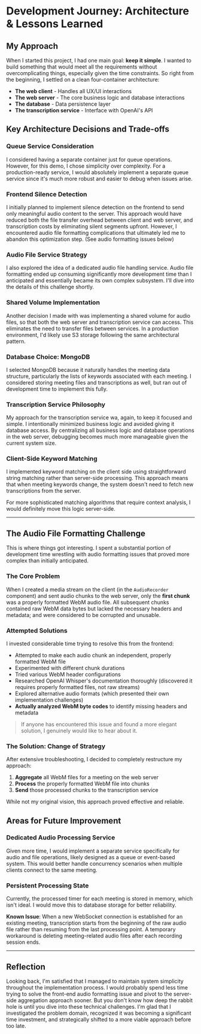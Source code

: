 # Development Journey: Architecture & Lessons Learned

## My Approach

When I started this project, I had one main goal: **keep it simple**. I wanted to build something that would meet all the requirements without overcomplicating things, especially given the time constraints. So right from the beginning, I settled on a clean four-container architecture:

- **The web client** - Handles all UX/UI interactions
- **The web server** - The core business logic and database interactions  
- **The database** - Data persistence layer
- **The transcription service** - Interface with OpenAI's API

## Key Architecture Decisions and Trade-offs

### Queue Service Consideration
I considered having a separate container just for queue operations. However, for this demo, I chose simplicity over complexity. For a production-ready service, I would absolutely implement a separate queue service since it's much more robust and easier to debug when issues arise.

### Frontend Silence Detection
I initially planned to implement silence detection on the frontend to send only meaningful audio content to the server. This approach would have reduced both the file transfer overhead between client and web server, and transcription costs by eliminating silent segments upfront. However, I encountered audio file formatting complications that ultimately led me to abandon this optimization step. (See audio formatting issues below)

### Audio File Service Strategy
I also explored the idea of a dedicated audio file handling service. Audio file formatting ended up consuming significantly more development time than I anticipated and essentially became its own complex subsystem. I'll dive into the details of this challenge shortly.

### Shared Volume Implementation
Another decision I made with was implementing a shared volume for audio files, so that both the web server and transcription service can access. This eliminates the need to transfer files between services. In a production environment, I'd likely use S3 storage following the same architectural pattern.

### Database Choice: MongoDB
I selected MongoDB because it naturally handles the meeting data structure, particularly the lists of keywords associated with each meeting. I considered storing meeting files and transcriptions as well, but ran out of development time to implement this fully.

### Transcription Service Philosophy
My approach for the transcription service wa, again, to keep it focused and simple. I intentionally minimized business logic and avoided giving it database access. By centralizing all business logic and database operations in the web server, debugging becomes much more manageable given the current system size.

### Client-Side Keyword Matching
I implemented keyword matching on the client side using straightforward string matching rather than server-side processing. This approach means that when meeting keywords change, the system doesn't need to fetch new transcriptions from the server. 

For more sophisticated matching algorithms that require context analysis, I would definitely move this logic server-side.

---

## The Audio File Formatting Challenge

This is where things got interesting. I spent a substantial portion of development time wrestling with audio formatting issues that proved more complex than initially anticipated.

### The Core Problem
When I created a media stream on the client (in the `AudioRecorder` component) and sent audio chunks to the web server, only the **first chunk** was a properly formatted WebM audio file. All subsequent chunks contained raw WebM data bytes but lacked the necessary headers and metadata; and were considered to be corrupted and unusable.

### Attempted Solutions
I invested considerable time trying to resolve this from the frontend:

- Attempted to make each audio chunk an independent, properly formatted WebM file
- Experimented with different chunk durations 
- Tried various WebM header configurations
- Researched OpenAI Whisper's documentation thoroughly (discovered it requires properly formatted files, not raw streams)
- Explored alternative audio formats (which presented their own implementation challenges)
- **Actually analyzed WebM byte codes** to identify missing headers and metadata

> If anyone has encountered this issue and found a more elegant solution, I genuinely would like to hear about it.

### The Solution: Change of Strategy
After extensive troubleshooting, I decided to completely restructure my approach:

1. **Aggregate** all WebM files for a meeting on the web server
2. **Process** the properly formatted WebM file into chunks
3. **Send** those processed chunks to the transcription service

While not my original vision, this approach proved effective and reliable.

## Areas for Future Improvement

### Dedicated Audio Processing Service
Given more time, I would implement a separate service specifically for audio and file operations, likely designed as a queue or event-based system. This would better handle concurrency scenarios when multiple clients connect to the same meeting.

### Persistent Processing State
Currently, the processed timer for each meeting is stored in memory, which isn't ideal. I would move this to database storage for better reliability.

**Known Issue**: When a new WebSocket connection is established for an existing meeting, transcription starts from the beginning of the raw audio file rather than resuming from the last processing point. A temporary workaround is deleting meeting-related audio files after each recording session ends.

---

## Reflection

Looking back, I'm satisfied that I managed to maintain system simplicity throughout the implementation process. I would probably spend less time trying to solve the front-end audio formatting issue and pivot to the server-side aggregation approach sooner. But you don't know how deep the rabbit hole is until you dive into these technical challenges. I'm glad that I investigated the problem domain, recognized it was becoming a significant time investment, and strategically shifted to a more viable approach before too late.